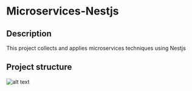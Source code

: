 # Microservices-Nestjs

## Description

This project collects and applies microservices techniques using Nestjs

## Project structure

![alt text](https://bn1302files.storage.live.com/y4mRJ6XxGPRnib82S26RaYMnwGaxTbcUx9W_P_EFaqe_DojiFznl_TzlDop6aV6WccWA3d5xqFdQ5WhEtD_rSgV6eyBDrkWsqToP4O0fbt0OkBys8i5YMjEagu_F50yd_5Be2BtNSBFGBsqm-0n0RPHbMZA1qvt6px0R26UdKhFezeoPtjwvB_OU1JQuUz4rl6asAX-688IyL1OSKUtr07WJNOGlmfw9YLSwlUBx23UFTA?width=960&height=720&cropmode=center)
